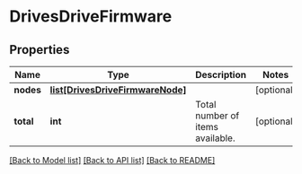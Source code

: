 # DrivesDriveFirmware

## Properties
Name | Type | Description | Notes
------------ | ------------- | ------------- | -------------
**nodes** | [**list[DrivesDriveFirmwareNode]**](DrivesDriveFirmwareNode.md) |  | [optional] 
**total** | **int** | Total number of items available. | [optional] 

[[Back to Model list]](../README.md#documentation-for-models) [[Back to API list]](../README.md#documentation-for-api-endpoints) [[Back to README]](../README.md)


